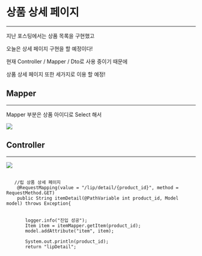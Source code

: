 # 상품 상세 페이지 # 

---

지난 포스팅에서는 상품 목록을 구현했고 

오늘은 상세 페이지 구현을 할 예정이다! 

현재 Controller / Mapper / Dto로 사용 중이기 때문에

상품 상세 페이지 또한 세가지로 이용 할 예정! 







## Mapper ##

---

 Mapper 부분은 상품 아이디로 Select 해서



![](C:/Users/%EC%9D%B4%EB%AF%BF%EC%9D%8C/Desktop/%EB%A7%A4%ED%8D%BC.jpg)

 











## Controller ##

---



![](C:/Users/%EC%9D%B4%EB%AF%BF%EC%9D%8C/Desktop/%EC%83%81%ED%92%88%EC%83%81%EC%84%B8.jpg)



```
	
   //립 상품 상세 페이지
    @RequestMapping(value = "/lip/detail/{product_id}", method = RequestMethod.GET)
    public String itemDetail(@PathVariable int product_id, Model model) throws Exception{
 
 
       logger.info("진입 성공");
       Item item = itemMapper.getItem(product_id);
       model.addAttribute("item", item);
 
       System.out.println(product_id);
       return "lipDetail";
```




